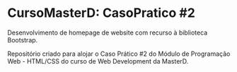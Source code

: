 # CursoMasterD: CasoPratico #2
 Desenvolvimento de homepage de website com recurso à biblioteca Bootstrap.

 Repositório criado para alojar o Caso Prático #2 do Módulo de Programação Web - HTML/CSS do curso de Web Development da MasterD.
